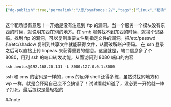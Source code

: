 ```yaml
---
{"dg-publish":true,"permalink":"/思/symfonos：2/","tags":["linux","靶场","oscp"]}
---
```



这个靶场很有意思！一开始是没有注意到 ftp 的漏洞。当一个服务一个模块没有东西的时候，就说明东西在别的地方。在 smb 服务找不到东西的时候，就换个思路搞。找到 ftp 的漏洞，可以复制重要文件到指定文件的漏洞。把/etc/passwd 和/etc/shadow 复制到共享文件就能获得文件，从而破解账户密码。
在 ssh 登录之后可以直接上传 linpeas 来获得重要的信息。这里就是，端口信息多了个 8080，用到 ssh 的端口转发功能，从而访问到 8080 端口的内容
```
ssh aeolus@192.168.20.131 -L 8080:127.0.0.1:8080
```
ssh 和 cms 的密码是一样的，cms 的反弹 shell 还得多练，虽然说找的地方和 wp 一样，就是会怀疑自己会不会搞错了！试试看就知道了，没必要一开始就一棒子打死。最后提权是最轻松的

##note


